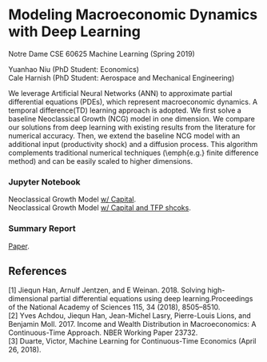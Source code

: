 # Modeling Macroeconomic Dynamics with Deep Learning

Notre Dame CSE 60625 Machine Learning (Spring 2019)  

Yuanhao Niu (PhD Student: Economics)  
Cale Harnish (PhD Student: Aerospace and Mechanical Engineering)  

We leverage Artificial Neural Networks (ANN) to approximate partial differential equations (PDEs), which represent macroeconomic dynamics. A temporal difference(TD) learning approach is adopted. We first solve a baseline Neoclassical Growth (NCG) model in one dimension. We compare our solutions from deep learning with existing results from the literature for numerical accuracy. Then, we extend the baseline NCG model with an additional input (productivity shock) and a diffusion process. This algorithm complements traditional numerical techniques (\emph{e.g.} finite difference method) and can be easily scaled to higher dimensions.


### Jupyter Notebook 
Neoclassical Growth Model [w/ Capital](https://github.com/yniu87/ML_Macro/blob/master/NCG_1D.ipynb).  
Neoclassical Growth Model [w/ Capital and TFP shcoks](https://github.com/yniu87/ML_Macro/blob/master/NCG_2D.ipynb).

### Summary Report
[Paper](https://github.com/yniu87/ML_Macro/blob/master/project_paper.pdf).

## References 
[1] Jiequn Han, Arnulf Jentzen, and E Weinan. 2018. Solving high-dimensional partial differential equations using deep learning.Proceedings of the National Academy of Sciences 115, 34 (2018), 8505–8510.  
[2] Yves Achdou, Jiequn Han, Jean-Michel Lasry, Pierre-Louis Lions, and Benjamin Moll. 2017. Income and Wealth Distribution in Macroeconomics: A Continuous-Time Approach. NBER Working Paper 23732.  
[3] Duarte, Victor, Machine Learning for Continuous-Time Economics (April 26, 2018).  

